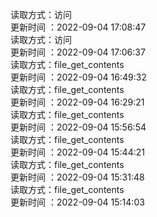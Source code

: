 读取方式：访问 </br> 更新时间 ：2022-09-04 17:08:47</br> 读取方式：访问 </br> 更新时间 ：2022-09-04 17:06:37</br> 读取方式：file_get_contents </br> 更新时间 ：2022-09-04 16:49:32</br> 读取方式：file_get_contents </br> 更新时间 ：2022-09-04 16:29:21</br> 读取方式：file_get_contents </br> 更新时间 ：2022-09-04 15:56:54</br> 读取方式：file_get_contents </br> 更新时间 ：2022-09-04 15:44:21</br> 读取方式：file_get_contents </br> 更新时间 ：2022-09-04 15:31:48</br> 读取方式：file_get_contents </br> 更新时间 ：2022-09-04 15:14:03</br>  
